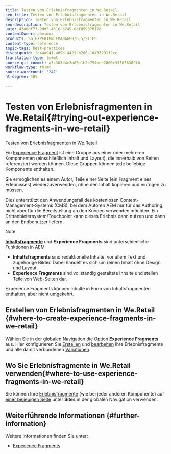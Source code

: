 ```yaml
---
title: Testen von Erlebnisfragmenten in We.Retail
seo-title: Testen von Erlebnisfragmenten in We.Retail
description: Testen von Erlebnisfragmenten in We.Retail
seo-description: Testen von Erlebnisfragmenten in We.Retail
uuid: 43a6df77-9dd3-4316-b749-0ef059370f7d
contentOwner: aheimoz
products: SG_EXPERIENCEMANAGER/6.5/SITES
content-type: reference
topic-tags: best-practices
discoiquuid: fe44a941-a09b-4421-b766-1d433291f2cc
translation-type: tm+mt
source-git-commit: a3c303d4e3a85e1b2e794bec2006c335056309fb
workflow-type: tm+mt
source-wordcount: '247'
ht-degree: 40%

---
```



# Testen von Erlebnisfragmenten in We.Retail{#trying-out-experience-fragments-in-we-retail}

Testen von Erlebnisfragmenten in We.Retail

Ein [Experience Fragment](/help/sites-authoring/experience-fragments.md) ist eine Gruppe aus einer oder mehreren Komponenten (einschließlich Inhalt und Layout), die innerhalb von Seiten referenziert werden können. Diese Gruppen können jede beliebige Komponente enthalten.

Sie ermöglichen es einem Autor, Teile einer Seite (ein Fragment eines Erlebnisses) wiederzuverwenden, ohne den Inhalt kopieren und einfügen zu müssen.

Dies unterstützt den Anwendungsfall des kostenlosen Content-Management-Systems (CMS), bei dem Autoren AEM nur für das Authoring, nicht aber für die Bereitstellung an den Kunden verwenden möchten. Ein Drittanbietersystem/Touchpoint kann dieses Erlebnis dann nutzen und dann an den Endbenutzer liefern.

>[!NOTE]
>
>**[Inhaltsfragmente](/help/sites-developing/we-retail-content-fragments.md)** und **Experience Fragments** sind unterschiedliche Funktionen in AEM:
>
>* **Inhaltsfragmente** sind redaktionelle Inhalte, vor allem Text und zugehörige Bilder. Dabei handelt es sich um reinen Inhalt ohne Design und Layout.
>* **Experience Fragments** sind vollständig gestaltete Inhalte und stellen Teile von Web-Seiten dar.

>
>
Experience Fragments können Inhalte in Form von Inhaltsfragmenten enthalten, aber nicht umgekehrt.

## Erstellen von Erlebnisfragmenten in We.Retail {#where-to-create-experience-fragments-in-we-retail}

Wählen Sie in der globalen Navigation die Option **Experience Fragments** aus. Hier konfigurieren Sie [Erstellen](/help/sites-authoring/experience-fragments.md#creating-an-experience-fragment) und [bearbeiten](/help/sites-authoring/experience-fragments.md#editing-your-experience-fragment) Ihre Erlebnisfragmente und alle damit verbundenen [Variationen](/help/sites-authoring/experience-fragments.md#creating-an-experience-fragment-variation).

## Wo Sie Erlebnisfragmente in We.Retail verwenden{#where-to-use-experience-fragments-in-we-retail}

Sie können Ihre [Erlebnisfragmente](/help/sites-authoring/experience-fragments.md#using-your-experience-fragment) (wie bei jeder anderen Komponente) auf [einer beliebigen Seite](/help/sites-authoring/editing-content.md) unter **Sites** in der globalen Navigation verwenden.

## Weiterführende Informationen {#further-information}

Weitere Informationen finden Sie unter:

* [Experience Fragments](/help/sites-authoring/experience-fragments.md)


